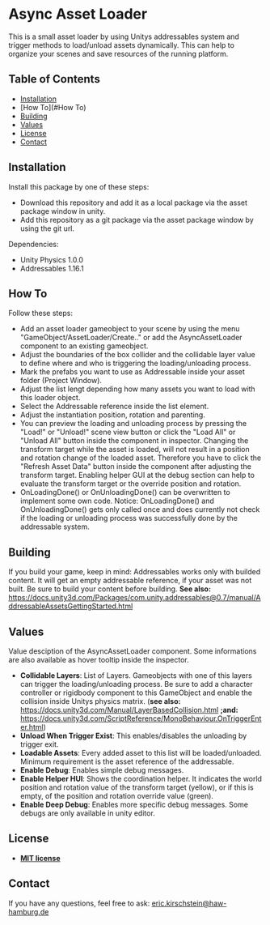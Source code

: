 # Async Asset Loader

This is a small asset loader by using Unitys addressables system and trigger methods to load/unload assets dynamically. This can help to organize your scenes and save resources of the running platform. 

## Table of Contents

- [Installation](#Installation)
- [How To](#How To)
- [Building](#Building)
- [Values](#Values)
- [License](#License)
- [Contact](#Contact)

## Installation
Install this package by one of these steps:
- Download this repository and add it as a local package via the asset package window in unity.
- Add this repository as a git package via the asset package window by using the git url.

Dependencies:
- Unity Physics 1.0.0
- Addressables 1.16.1

## How To
Follow these steps:
- Add an asset loader gameobject to your scene by using the menu "GameObject/AssetLoader/Create.." or add the AsyncAssetLoader component to an existing gameobject.
- Adjust the boundaries of the box collider and the collidable layer value to define where and who is triggering the loading/unloading process.
- Mark the prefabs you want to use as Addressable inside your asset folder (Project Window).
- Adjust the list lengt depending how many assets you want to load with this loader object.
- Select the Addressable reference inside the list element.
- Adjust the instantiation position, rotation and parenting.
- You can preview the loading and unloading process by pressing the "Load!" or "Unload!" scene view button or click the "Load All" or "Unload All" button inside the component in inspector. Changing the transform target while the asset is loaded, will not result in a position and rotation change of the loaded asset. Therefore you have to click the "Refresh Asset Data" button inside the component after adjusting the transform target. Enabling helper GUI at the debug section can help to evaluate the transform target or the override position and rotation.
- OnLoadingDone() or OnUnloadingDone() can be overwritten to implement some own code. Notice: OnLoadingDone() and OnUnloadingDone() gets only called once and does currently not check if the loading or unloading process was successfully done by the addressable system.

## Building
If you build your game, keep in mind:
Addressables works only with builded content. It will get an empty addressable reference, if your asset was not built. Be sure to build your content before building.
**See also:** https://docs.unity3d.com/Packages/com.unity.addressables@0.7/manual/AddressableAssetsGettingStarted.html

## Values
Value desciption of the AsyncAssetLoader component. Some informations are also available as hover tooltip inside the inspector.

- **Collidable Layers**: List of Layers. Gameobjects with one of this layers can trigger the loading/unloading process. Be sure to add a character controller or rigidbody component to this GameObject and enable the collision inside Unitys physics matrix. (**see also:** https://docs.unity3d.com/Manual/LayerBasedCollision.html **;and:** https://docs.unity3d.com/ScriptReference/MonoBehaviour.OnTriggerEnter.html)
- **Unload When Trigger Exist**: This enables/disables the unloading by trigger exit.
- **Loadable Assets**: Every added asset to this list will be loaded/unloaded. Minimum requirement is the asset reference of the addressable.
- **Enable Debug**: Enables simple debug messages.
- **Enable Helper HUI**: Shows the coordination helper. It indicates the world position and rotation value of the transform target (yellow), or if this is empty, of the position and rotation override value (green).
- **Enable Deep Debug**: Enables more specific debug messages. Some debugs are only available in unity editor.

## License
- **[MIT license](http://opensource.org/licenses/mit-license.php)**

## Contact
If you have any questions, feel free to ask: eric.kirschstein@haw-hamburg.de